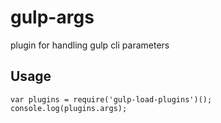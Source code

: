 # gulp-args
plugin for handling gulp cli parameters
## Usage
```
var plugins = require('gulp-load-plugins')();
console.log(plugins.args);
```

